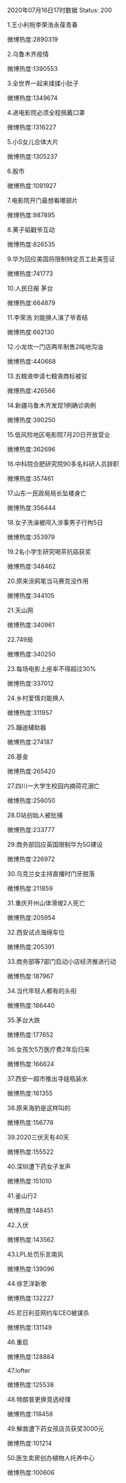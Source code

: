 2020年07月16日17时数据
Status: 200

1.王小利祝李荣浩永葆青春

微博热度:2890319

2.乌鲁木齐疫情

微博热度:1390553

3.全世界一起来揉揉小肚子

微博热度:1349674

4.进电影院必须全程佩戴口罩

微博热度:1316227

5.小S女儿合体大片

微博热度:1305237

6.股市

微博热度:1091927

7.电影院开门最想看哪部片

微博热度:987895

8.黄子韬戳爷互动

微博热度:826535

9.华为回应美国将限制特定员工赴美签证

微博热度:741773

10.人民日报 茅台

微博热度:664879

11.李荣浩 刘能换人演了爷青结

微博热度:662130

12.小龙坎一门店两年制售2吨地沟油

微博热度:440668

13.五粮液申请七粮液商标被驳

微博热度:426566

14.新疆乌鲁木齐发现1例确诊病例

微博热度:390250

15.低风险地区电影院7月20日开放营业

微博热度:362696

16.中科院合肥研究院90多名科研人员辞职

微博热度:357461

17.山东一民政局局长坠楼身亡

微博热度:356444

18.女子洗澡被闯入涉事男子行拘5日

微博热度:353979

19.2名小学生研究喝茶抗癌获奖

微博热度:348462

20.原来涂鸦笔当马赛克没作用

微博热度:344105

21.天山网

微博热度:340961

22.749局

微博热度:340250

23.每场电影上座率不得超过30%

微博热度:337012

24.乡村爱情刘能换人

微博热度:311957

25.蹦迪辅助器

微博热度:274187

26.基金

微博热度:265420

27.四川一大学生校园内摘荷花溺亡

微博热度:256050

28.D站创始人被批捕

微博热度:233777

29.商务部回应英国限制华为5G建设

微博热度:226972

30.乌克兰女主持直播时门牙脱落

微博热度:211859

31.重庆开州山体滑坡2人死亡

微博热度:205954

32.西安试点海绵车位

微博热度:205391

33.商务部等7部门启动小店经济推进行动

微博热度:187967

34.当代年轻人都有的头衔

微博热度:186440

35.茅台大跌

微博热度:177652

36.女孩欠5万医疗费2年后归来

微博热度:166624

37.西安一超市推出寻娃瓶装水

微博热度:161355

38.原来海豹是这样叫的

微博热度:156778

39.2020三伏天有40天

微博热度:155522

40.深圳遭下药女子发声

微博热度:151010

41.釜山行2

微博热度:148451

42.入伏

微博热度:143562

43.LPL处罚乐言南风

微博热度:139096

44.徐艺洋新歌

微博热度:132227

45.尼日利亚网约车CEO被谋杀

微博热度:131149

46.重启

微博热度:128884

47.lofter

微博热度:125538

48.特朗普更换竞选经理

微博热度:118458

49.解救遭下药女孩店员获奖3000元

微博热度:101214

50.医生卖房创办植物人托养中心

微博热度:100606

